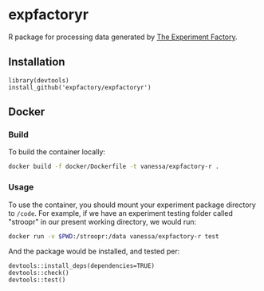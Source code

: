 # expfactoryr

R package for processing data generated by [The Experiment Factory](https://expfactory.github.io/expfactory/).

## Installation

```
library(devtools)
install_github('expfactory/expfactoryr')
```

## Docker

### Build
To build the container locally:

```bash
docker build -f docker/Dockerfile -t vanessa/expfactory-r . 
```

### Usage

To use the container, you should mount your experiment package directory to
`/code`. For example, if we have an experiment testing folder called "stroopr"
in our present working directory, we would run:

```bash
docker run -v $PWD:/stroopr:/data vanessa/expfactory-r test
```

And the package would be installed, and tested per:

```
devtools::install_deps(dependencies=TRUE)
devtools::check()
devtools::test()
```
